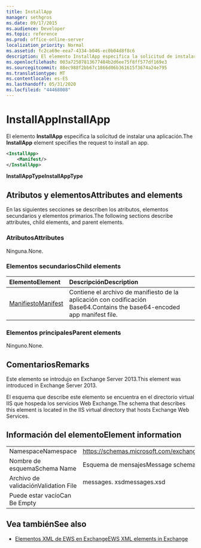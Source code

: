 ```yaml
---
title: InstallApp
manager: sethgros
ms.date: 09/17/2015
ms.audience: Developer
ms.topic: reference
ms.prod: office-online-server
localization_priority: Normal
ms.assetid: fc2ca69e-eea7-4334-b046-ec0b04d8f8c6
description: El elemento InstallApp especifica la solicitud de instalar una aplicación.
ms.openlocfilehash: 003a72507813677484b2d6ee75f8ff577df169e3
ms.sourcegitcommit: 88ec988f2bb67c1866d06b361615f3674a24e795
ms.translationtype: MT
ms.contentlocale: es-ES
ms.lasthandoff: 05/31/2020
ms.locfileid: "44468008"
---
```

# <a name="installapp"></a><span data-ttu-id="0970d-103">InstallApp</span><span class="sxs-lookup"><span data-stu-id="0970d-103">InstallApp</span></span>

<span data-ttu-id="0970d-104">El elemento **InstallApp** especifica la solicitud de instalar una aplicación.</span><span class="sxs-lookup"><span data-stu-id="0970d-104">The **InstallApp** element specifies the request to install an app.</span></span> 
  
```XML
<InstallApp>
    <Manifest/>
</InstallApp>
```

 <span data-ttu-id="0970d-105">**InstallAppType**</span><span class="sxs-lookup"><span data-stu-id="0970d-105">**InstallAppType**</span></span>
## <a name="attributes-and-elements"></a><span data-ttu-id="0970d-106">Atributos y elementos</span><span class="sxs-lookup"><span data-stu-id="0970d-106">Attributes and elements</span></span>

<span data-ttu-id="0970d-107">En las siguientes secciones se describen los atributos, elementos secundarios y elementos primarios.</span><span class="sxs-lookup"><span data-stu-id="0970d-107">The following sections describe attributes, child elements, and parent elements.</span></span>
  
### <a name="attributes"></a><span data-ttu-id="0970d-108">Atributos</span><span class="sxs-lookup"><span data-stu-id="0970d-108">Attributes</span></span>

<span data-ttu-id="0970d-109">Ninguna.</span><span class="sxs-lookup"><span data-stu-id="0970d-109">None.</span></span>
  
### <a name="child-elements"></a><span data-ttu-id="0970d-110">Elementos secundarios</span><span class="sxs-lookup"><span data-stu-id="0970d-110">Child elements</span></span>

|<span data-ttu-id="0970d-111">**Elemento**</span><span class="sxs-lookup"><span data-stu-id="0970d-111">**Element**</span></span>|<span data-ttu-id="0970d-112">**Descripción**</span><span class="sxs-lookup"><span data-stu-id="0970d-112">**Description**</span></span>|
|:-----|:-----|
|[<span data-ttu-id="0970d-113">Manifiesto</span><span class="sxs-lookup"><span data-stu-id="0970d-113">Manifest</span></span>](manifest.md) <br/> |<span data-ttu-id="0970d-114">Contiene el archivo de manifiesto de la aplicación con codificación Base64.</span><span class="sxs-lookup"><span data-stu-id="0970d-114">Contains the base64-encoded app manifest file.</span></span>  <br/> |
   
### <a name="parent-elements"></a><span data-ttu-id="0970d-115">Elementos principales</span><span class="sxs-lookup"><span data-stu-id="0970d-115">Parent elements</span></span>

<span data-ttu-id="0970d-116">Ninguno.</span><span class="sxs-lookup"><span data-stu-id="0970d-116">None.</span></span>
  
## <a name="remarks"></a><span data-ttu-id="0970d-117">Comentarios</span><span class="sxs-lookup"><span data-stu-id="0970d-117">Remarks</span></span>

<span data-ttu-id="0970d-118">Este elemento se introdujo en Exchange Server 2013.</span><span class="sxs-lookup"><span data-stu-id="0970d-118">This element was introduced in Exchange Server 2013.</span></span>
  
<span data-ttu-id="0970d-119">El esquema que describe este elemento se encuentra en el directorio virtual IIS que hospeda los servicios Web Exchange.</span><span class="sxs-lookup"><span data-stu-id="0970d-119">The schema that describes this element is located in the IIS virtual directory that hosts Exchange Web Services.</span></span>
  
## <a name="element-information"></a><span data-ttu-id="0970d-120">Información del elemento</span><span class="sxs-lookup"><span data-stu-id="0970d-120">Element information</span></span>

|||
|:-----|:-----|
|<span data-ttu-id="0970d-121">Namespace</span><span class="sxs-lookup"><span data-stu-id="0970d-121">Namespace</span></span>  <br/> |https://schemas.microsoft.com/exchange/services/2006/messages  <br/> |
|<span data-ttu-id="0970d-122">Nombre de esquema</span><span class="sxs-lookup"><span data-stu-id="0970d-122">Schema Name</span></span>  <br/> |<span data-ttu-id="0970d-123">Esquema de mensajes</span><span class="sxs-lookup"><span data-stu-id="0970d-123">Message schema</span></span>  <br/> |
|<span data-ttu-id="0970d-124">Archivo de validación</span><span class="sxs-lookup"><span data-stu-id="0970d-124">Validation File</span></span>  <br/> |<span data-ttu-id="0970d-125">messages. xsd</span><span class="sxs-lookup"><span data-stu-id="0970d-125">messages.xsd</span></span>  <br/> |
|<span data-ttu-id="0970d-126">Puede estar vacío</span><span class="sxs-lookup"><span data-stu-id="0970d-126">Can Be Empty</span></span>  <br/> ||
   
## <a name="see-also"></a><span data-ttu-id="0970d-127">Vea también</span><span class="sxs-lookup"><span data-stu-id="0970d-127">See also</span></span>



- [<span data-ttu-id="0970d-128">Elementos XML de EWS en Exchange</span><span class="sxs-lookup"><span data-stu-id="0970d-128">EWS XML elements in Exchange</span></span>](ews-xml-elements-in-exchange.md)

